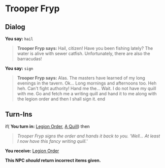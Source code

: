 # Trooper Fryp
## Dialog

**You say:** `hail`



>**Trooper Fryp says:** Hail, citizen! Have you been fishing lately? The water is alive with sewer catfish. Unfortunately, there are also the barracudas!

**You say:** `sign`



>**Trooper Fryp says:** Alas. The masters have learned of my long evenings in the tavern. Ok... Long mornings and afternoons too. Heh heh. Can't fight authority! Hand me the... Wait. I do not have my quill with me. Go and fetch me a writing quill and hand it to me along with the legion order and then I shall sign it.
end

## Turn-Ins



if( **You turn in:** [Legion Order](/item/18241), [A Quill](/item/13051)) then 


>*Trooper Fryp signs the order and hands it back to you. 'Well... At least I now have this fancy writing quill.'*


 **You receive:**  [Legion Order](/item/18242) 

**This NPC *should* return incorrect items given.**
